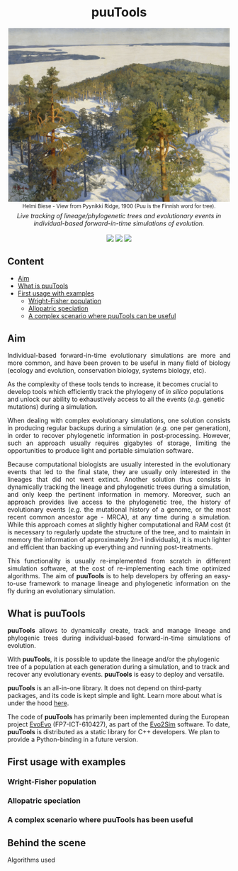 <h1 align="center">puuTools</h1>
<p align="center">
<kbd>
<img src="pic.jpg" width=500>
</kbd>
<br/>
<sup>Helmi Biese - View from Pyynikki Ridge, 1900 (Puu is the Finnish word for tree).</sup>
<br/>
<em>Live tracking of lineage/phylogenetic trees and evolutionary events in individual-based forward-in-time simulations of evolution.</em>
<br/><br/>
<a href="https://github.com/charlesrocabert/Evo2Sim/releases/latest"><img src="https://img.shields.io/badge/version- 1.1.0-green.svg" /></a>&nbsp;<a href="https://github.com/charlesrocabert/Evo2Sim/releases/latest"><img src="https://img.shields.io/badge/build-passing-green.svg" /></a>&nbsp;<a href="https://www.gnu.org/licenses/gpl-3.0"><img src="https://img.shields.io/badge/license-GPL v3-blue.svg" /></a>
</p>

## Content

- [Aim](#aim)
- [What is puuTools](#puutools)
- [First usage with examples](#first_usage)
  - [Wright-Fisher population](#wright_fisher)
  - [Allopatric speciation](#allopatric_speciation)
  - [A complex scenario where puuTools can be useful](#complex_scenario)

## Aim

<p align="justify">
Individual-based forward-in-time evolutionary simulations are more and more common, and have been proven to be useful in many field of biology (ecology and evolution, conservation biology, systems biology, etc).

As the complexity of these tools tends to increase, it becomes crucial to develop tools which efficiently track the phylogeny of <em>in silico</em> populations and unlock our ability to exhaustively access to all the events (<em>e.g.</em> genetic mutations) during a simulation.
<!--
More and more models simulate complex phenomena such as the evolution of bacterial genomes, phenotypic plasticity, speciation events or even major evolutionary transitions.
-->
</p>

<p align="justify">
When dealing with complex evolutionary simulations, one solution consists in producing regular backups during a simulation (<em>e.g.</em> one per generation), in order to recover phylogenetic information in post-processing. However, such an approach usually requires gigabytes of storage, limiting the opportunities to produce light and portable simulation software.
</p>

<p align="justify">
Because computational biologists are usually interested in the evolutionary events that led to the final state, they are usually only interested in the lineages that did not went extinct. Another solution thus consists in dynamically tracking the lineage and phylogenetic trees during a simulation, and only keep the pertinent information in memory. Moreover, such an approach provides live access to the phylogenetic tree, the history of evolutionary events (<em>e.g.</em> the mutational history of a genome, or the most recent common ancestor age - MRCA), at any time during a simulation.
While this approach comes at slightly higher computational and RAM cost (it is necessary to regularly update the structure of the tree, and to maintain in memory the information of approximately 2n-1 individuals), it is much lighter and efficient than backing up everything and running post-treatments.
</p>

<p align="justify">
This functionality is usually re-implemented from scratch in different simulation software, at the cost of re-implementing each time optimized algorithms. The aim of <strong>puuTools</strong> is to help developers by offering an easy-to-use framework to manage lineage and phylogenetic information on the fly during an evolutionary simulation.
</p>

## What is puuTools <a name="puutools"></a>

<p align="justify">
<strong>puuTools</strong> allows to dynamically create, track and manage lineage and phylogenic trees during individual-based forward-in-time simulations of evolution.

With <strong>puuTools</strong>, it is possible to update the lineage and/or the phylogenic tree of a population at each generation during a simulation, and to track and recover any evolutionary events. <strong>puuTools</strong> is easy to deploy and versatile.

<strong>puuTools</strong> is an all-in-one library. It does not depend on third-party packages, and its code is kept simple and light. Learn more about what is under the hood [here](#behind_the_scene).

The code of <strong>puuTools</strong> has primarily been implemented during the European project <a href="http://www.evoevo.eu/">EvoEvo</a> (FP7-ICT-610427), as part of the <a href="https://github.com/charlesrocabert/Evo2Sim">Evo2Sim</a> software.
To date, <strong>puuTools</strong> is distributed as a static library for C++ developers. We plan to provide a Python-binding in a future version.
</p>

## First usage with examples <a name="first_usage"></a>

### Wright-Fisher population <a name="wright_fisher"></a>

<p align="justify">

</p>

### Allopatric speciation <a name="allopatric_speciation"></a>

<p align="justify">

</p>

### A complex scenario where puuTools has been useful <a name="complex_scenario"></a>

## Behind the scene

Algorithms used
